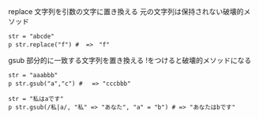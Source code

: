 replace 文字列を引数の文字に置き換える 元の文字列は保持されない破壊的メソッド
```
str = "abcde"
p str.replace("f") #  =>　"f"
```

gsub 部分的に一致する文字列を置き換える !をつけると破壊的メソッドになる
```
str = "aaabbb"
p str.gsub("a","c") # 　=> "cccbbb"

str = "私はaです"
p str.gsub(/私|a/, "私" => "あなた", "a" = "b") # => "あなたはbです"
```
